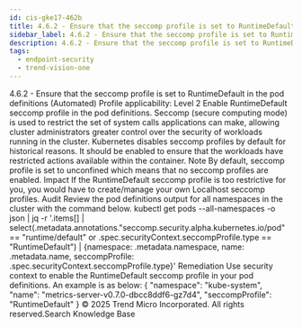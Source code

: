 ```yaml
---
id: cis-gke17-462b
title: 4.6.2 - Ensure that the seccomp profile is set to RuntimeDefault in the pod definitions (Automated)
sidebar_label: 4.6.2 - Ensure that the seccomp profile is set to RuntimeDefault in the pod definitions (Automated)
description: 4.6.2 - Ensure that the seccomp profile is set to RuntimeDefault in the pod definitions (Automated)
tags:
  - endpoint-security
  - trend-vision-one
---
```


 4.6.2 - Ensure that the seccomp profile is set to RuntimeDefault in the pod definitions (Automated) Profile applicability: Level 2 Enable RuntimeDefault seccomp profile in the pod definitions. Seccomp (secure computing mode) is used to restrict the set of system calls applications can make, allowing cluster administrators greater control over the security of workloads running in the cluster. Kubernetes disables seccomp profiles by default for historical reasons. It should be enabled to ensure that the workloads have restricted actions available within the container. Note By default, seccomp profile is set to unconfined which means that no seccomp profiles are enabled. Impact If the RuntimeDefault seccomp profile is too restrictive for you, you would have to create/manage your own Localhost seccomp profiles. Audit Review the pod definitions output for all namespaces in the cluster with the command below. kubectl get pods --all-namespaces -o json | jq -r '.items[] | select(.metadata.annotations."seccomp.security.alpha.kubernetes.io/pod" == "runtime/default" or .spec.securityContext.seccompProfile.type == "RuntimeDefault") | {namespace: .metadata.namespace, name: .metadata.name, seccompProfile: .spec.securityContext.seccompProfile.type}' Remediation Use security context to enable the RuntimeDefault seccomp profile in your pod definitions. An example is as below: { "namespace": "kube-system", "name": "metrics-server-v0.7.0-dbcc8ddf6-gz7d4", "seccompProfile": "RuntimeDefault" } © 2025 Trend Micro Incorporated. All rights reserved.Search Knowledge Base